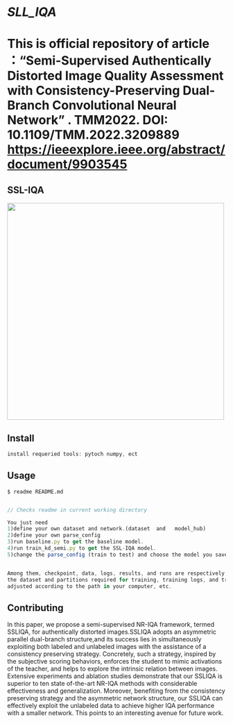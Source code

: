 *SLL_IQA*
===============
**This is official repository of article ：“Semi-Supervised Authentically Distorted Image Quality Assessment with Consistency-Preserving Dual-Branch Convolutional Neural Network” . TMM2022.
DOI: 10.1109/TMM.2022.3209889
https://ieeexplore.ieee.org/abstract/document/9903545**
===============

## SSL-IQA

<img src="https://user-images.githubusercontent.com/72659127/232423969-ca56ff3f-ed75-4ecc-be5a-96aef370ac4e.png" width="500" />

## Install

```js
install requeried tools: pytoch numpy, ect
```

## Usage
```
$ readme README.md
```

```js

// Checks readme in current working directory

You just need 
1)define your own dataset and network.(dataset  and   model_hub)
2)define your own parse_config
3)run baseline.py to get the baseline model.
4)run train_kd_semi.py to get the SSL-IQA model.
5)change the parse_config (train to test) and choose the model you saved for testing.


Among them, checkpoint, data, logs, results, and runs are respectively used to save the trained model,
the dataset and partitions required for training, training logs, and training results. It needs to be 
adjusted according to the path in your computer, etc. 
```

## Contributing

In this paper, we propose a semi-supervised NR-IQA framework, termed SSLIQA, for authentically distorted images.SSLIQA adopts an asymmetric parallel dual-branch structure,and its success lies in simultaneously exploiting both labeled and unlabeled images with the assistance of a consistency preserving strategy. Concretely, such a strategy, inspired by the subjective scoring behaviors, enforces the student to mimic activations of the teacher, and helps to explore the intrinsic relation between images. Extensive experiments and ablation studies demonstrate that our SSLIQA is superior to ten state of-the-art NR-IQA methods with considerable effectiveness
and generalization. Moreover, benefiting from the consistency preserving strategy and the asymmetric network structure, our SSLIQA can effectively exploit the unlabeled data to achieve higher IQA performance with a smaller network. This points to an interesting avenue for future work.
